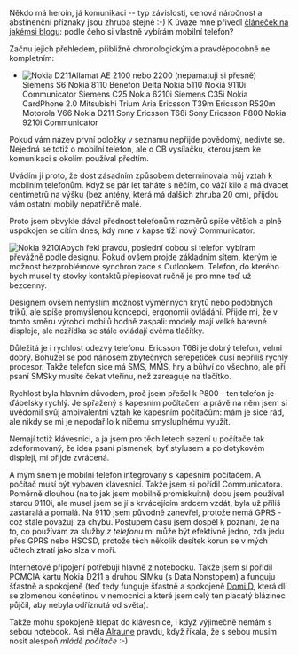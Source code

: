 <!-- dcterms:identifier = riderweblog#109 -->
<!-- dcterms:title = Já a mobilní telefony -->
<!-- np9:categoryId = 2 -->
<!-- x4w:category = Lidé a jiná zvěř -->
<!-- np9:authorId = 1 -->
<!-- np9:authorEmail = michal.valasek@altairis.cz -->
<!-- dcterms:creator = Michal Altair Valášek -->
<!-- dcterms:created = 2003-12-10T20:25:40+01:00 -->
<!-- dcterms:dateAccepted = 2003-12-10T20:25:40+01:00 -->

Někdo má heroin, já komunikaci -- typ závislosti, cenová náročnost a abstinenční příznaky jsou zhruba stejné :-) K úvaze mne přivedl [článeček na jakémsi blogu](http://www.pooh.cz/a.asp?a=2007813&db=): podle čeho si vlastně vybírám mobilní telefon?

Začnu jejich přehledem, přibližně chronologickým a pravděpodobně ne kompletním:

*   ![Nokia D211](http://weblog.rider.cz/files/tech_nokia_lq.jpg)Allamat AE 2100 nebo 2200 (nepamatuji si přesně) 
Siemens S6 
Nokia 8110 
Benefon Delta 
Nokia 5110 
Nokia 9110i Communicator 
Siemens C25 
Nokia 6210i 
Siemens C35i 
Nokia CardPhone 2.0 
Mitsubishi Trium Aria 
Ericsson T39m 
Ericsson R520m 
Motorola V66 
Nokia D211 
Sony Ericsson T68i 
Sony Ericsson P800 
Nokia 9210i Communicator

Pokud vám název první položky v seznamu nepřijde povědomý, nedivte se. Nejedná se totiž o mobilní telefon, ale o CB vysílačku, kterou jsem ke komunikaci s okolím používal předtím.

Uvádím ji proto, že dost zásadním způsobem determinovala můj vztah k mobilním telefonům. Když se pár let taháte s něčím, co váží kilo a má dvacet centimetrů na výšku (bez antény, která má dalších zhruba 20 cm), přijdou vám ostatní mobily nepatřičně malé. 

Proto jsem obvykle dával přednost telefonům rozměrů spíše větších a plně uspokojen se cítím dnes, kdy mne v kapse tíží nový Communicator.

![Nokia 9210i](http://weblog.rider.cz/files/tech_9210i_lq.jpg)Abych řekl pravdu, poslední dobou si telefon vybírám převážně podle designu. Pokud ovšem projde základním sítem, kterým je možnost bezproblémové synchronizace s Outlookem. Telefon, do kterého bych musel ty stovky kontaktů přepisovat ručně je pro mne teď už bezcenný.

Designem ovšem nemyslím možnost výměnných krytů nebo podobných triků, ale spíše promyšlenou koncepci, ergonomii ovládání. Přijde mi, že v tomto směru výrobci mobilů hodně zaspali: modely mají velké barevné displeje, ale nezřídka se stále ovládají dvěma tlačítky.

Důležitá je i rychlost odezvy telefonu. Ericsson T68i je dobrý telefon, velmi dobrý. Bohužel se pod nánosem zbytečných serepetiček dusí nepříliš rychlý procesor. Takže telefon sice má SMS, MMS, hry a bůhví co všechno, ale při psaní SMSky musíte čekat vteřinu, než zareaguje na tlačítko.

Rychlost byla hlavním důvodem, proč jsem přešel k P800 - ten telefon je ďábelsky rychlý. Je spřažený s kapesním počítačem a právě na něm jsem si uvědomil svůj ambivalentní vztah ke kapesním počítačům: mám je sice rád, ale nikdy se mi je nepodařilo k ničemu smysluplnému využít.

Nemají totiž klávesnici, a já jsem pro těch letech sezení u počítače tak zdeformovaný, že idea psaní písmenek, byť stylusem a po dotykovém displeji, mi přijde zvrácená.

A mým snem je mobilní telefon integrovaný s kapesním počítačem. A počítač musí být vybaven klávesnicí. Takže jsem si pořídil Communicatora. Poměrně dlouhou (na to jak jsem mobilně promiskuitní) dobu jsem používal starou 9110i, ale musel jsem se jí s krvácejícím srdcem vzdát, byla už příliš zastaralá a pomalá. Na 9110 jsem původně zanevřel, protože nemá GPRS - což stále považuji za chybu. Postupem času jsem dospěl k poznání, že na to, co používám za služby *z telefonu* mi může být efektivně jedno, zda jedu přes GPRS nebo HSCSD, protože těch několik desítek korun se v mých účtech ztratí jako slza v moři.

Internetové připojení potřebuji hlavně z notebooku. Takže jsem si pořídil PCMCIA kartu Nokia D211 a druhou SIMku (s Data Nonstopem) a funguju šťastně a spokojeně (teď tedy funguje šťastně a spokojeně [Domi.D](http://www.vsara.com/), která dlí se zlomenou končetinou v nemocnici a které jsem celý ten placatý blázinec půjčil, aby nebyla odříznutá od světa).

Takže mohu spokojeně klepat do klávesnice, i když výjimečně nemám s sebou notebook. Asi měla [Alraune](http://www.alraune.cz/) pravdu, když říkala, že s sebou musím nosit alespoň *mládě počítače* :-)